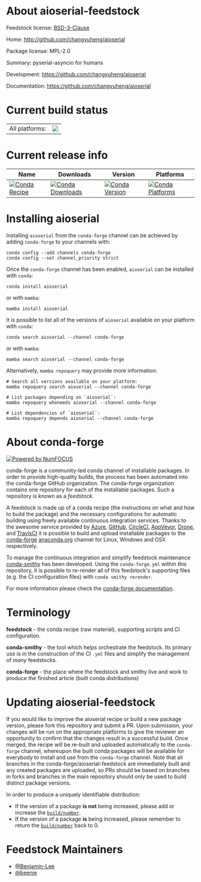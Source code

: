 About aioserial-feedstock
=========================

Feedstock license: [BSD-3-Clause](https://github.com/conda-forge/aioserial-feedstock/blob/main/LICENSE.txt)

Home: http://github.com/changyuheng/aioserial

Package license: MPL-2.0

Summary: pyserial-asyncio for humans

Development: https://github.com/changyuheng/aioserial

Documentation: https://github.com/changyuheng/aioserial

Current build status
====================


<table><tr><td>All platforms:</td>
    <td>
      <a href="https://dev.azure.com/conda-forge/feedstock-builds/_build/latest?definitionId=7914&branchName=main">
        <img src="https://dev.azure.com/conda-forge/feedstock-builds/_apis/build/status/aioserial-feedstock?branchName=main">
      </a>
    </td>
  </tr>
</table>

Current release info
====================

| Name | Downloads | Version | Platforms |
| --- | --- | --- | --- |
| [![Conda Recipe](https://img.shields.io/badge/recipe-aioserial-green.svg)](https://anaconda.org/conda-forge/aioserial) | [![Conda Downloads](https://img.shields.io/conda/dn/conda-forge/aioserial.svg)](https://anaconda.org/conda-forge/aioserial) | [![Conda Version](https://img.shields.io/conda/vn/conda-forge/aioserial.svg)](https://anaconda.org/conda-forge/aioserial) | [![Conda Platforms](https://img.shields.io/conda/pn/conda-forge/aioserial.svg)](https://anaconda.org/conda-forge/aioserial) |

Installing aioserial
====================

Installing `aioserial` from the `conda-forge` channel can be achieved by adding `conda-forge` to your channels with:

```
conda config --add channels conda-forge
conda config --set channel_priority strict
```

Once the `conda-forge` channel has been enabled, `aioserial` can be installed with `conda`:

```
conda install aioserial
```

or with `mamba`:

```
mamba install aioserial
```

It is possible to list all of the versions of `aioserial` available on your platform with `conda`:

```
conda search aioserial --channel conda-forge
```

or with `mamba`:

```
mamba search aioserial --channel conda-forge
```

Alternatively, `mamba repoquery` may provide more information:

```
# Search all versions available on your platform:
mamba repoquery search aioserial --channel conda-forge

# List packages depending on `aioserial`:
mamba repoquery whoneeds aioserial --channel conda-forge

# List dependencies of `aioserial`:
mamba repoquery depends aioserial --channel conda-forge
```


About conda-forge
=================

[![Powered by
NumFOCUS](https://img.shields.io/badge/powered%20by-NumFOCUS-orange.svg?style=flat&colorA=E1523D&colorB=007D8A)](https://numfocus.org)

conda-forge is a community-led conda channel of installable packages.
In order to provide high-quality builds, the process has been automated into the
conda-forge GitHub organization. The conda-forge organization contains one repository
for each of the installable packages. Such a repository is known as a *feedstock*.

A feedstock is made up of a conda recipe (the instructions on what and how to build
the package) and the necessary configurations for automatic building using freely
available continuous integration services. Thanks to the awesome service provided by
[Azure](https://azure.microsoft.com/en-us/services/devops/), [GitHub](https://github.com/),
[CircleCI](https://circleci.com/), [AppVeyor](https://www.appveyor.com/),
[Drone](https://cloud.drone.io/welcome), and [TravisCI](https://travis-ci.com/)
it is possible to build and upload installable packages to the
[conda-forge](https://anaconda.org/conda-forge) [anaconda.org](https://anaconda.org/)
channel for Linux, Windows and OSX respectively.

To manage the continuous integration and simplify feedstock maintenance
[conda-smithy](https://github.com/conda-forge/conda-smithy) has been developed.
Using the ``conda-forge.yml`` within this repository, it is possible to re-render all of
this feedstock's supporting files (e.g. the CI configuration files) with ``conda smithy rerender``.

For more information please check the [conda-forge documentation](https://conda-forge.org/docs/).

Terminology
===========

**feedstock** - the conda recipe (raw material), supporting scripts and CI configuration.

**conda-smithy** - the tool which helps orchestrate the feedstock.
                   Its primary use is in the construction of the CI ``.yml`` files
                   and simplify the management of *many* feedstocks.

**conda-forge** - the place where the feedstock and smithy live and work to
                  produce the finished article (built conda distributions)


Updating aioserial-feedstock
============================

If you would like to improve the aioserial recipe or build a new
package version, please fork this repository and submit a PR. Upon submission,
your changes will be run on the appropriate platforms to give the reviewer an
opportunity to confirm that the changes result in a successful build. Once
merged, the recipe will be re-built and uploaded automatically to the
`conda-forge` channel, whereupon the built conda packages will be available for
everybody to install and use from the `conda-forge` channel.
Note that all branches in the conda-forge/aioserial-feedstock are
immediately built and any created packages are uploaded, so PRs should be based
on branches in forks and branches in the main repository should only be used to
build distinct package versions.

In order to produce a uniquely identifiable distribution:
 * If the version of a package **is not** being increased, please add or increase
   the [``build/number``](https://docs.conda.io/projects/conda-build/en/latest/resources/define-metadata.html#build-number-and-string).
 * If the version of a package **is** being increased, please remember to return
   the [``build/number``](https://docs.conda.io/projects/conda-build/en/latest/resources/define-metadata.html#build-number-and-string)
   back to 0.

Feedstock Maintainers
=====================

* [@Benjamin-Lee](https://github.com/Benjamin-Lee/)
* [@beenje](https://github.com/beenje/)

